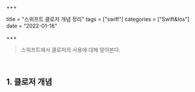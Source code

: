 

+++

title = "스위프트 클로저 개념 정리"
tags = ["swift"]
categories = ["Swift&Ios"]
date = "2022-01-16"

+++

> 스위프트에서 클로저의 사용에 대해 알아본다.

​    

## 1. 클로저 개념



​       